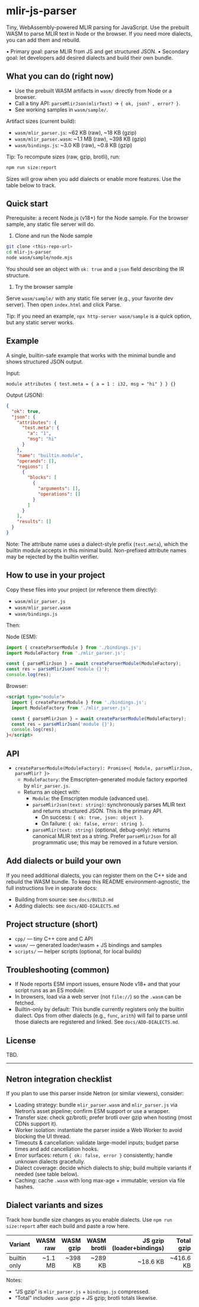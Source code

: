 # mlir-js-parser

Tiny, WebAssembly-powered MLIR parsing for JavaScript. Use the prebuilt WASM to parse MLIR text in Node or the browser. If you need more dialects, you can add them and rebuild.

• Primary goal: parse MLIR from JS and get structured JSON.
• Secondary goal: let developers add desired dialects and build their own bundle.

## What you can do (right now)

- Use the prebuilt WASM artifacts in `wasm/` directly from Node or a browser.
- Call a tiny API: `parseMlirJson(mlirText)` → `{ ok, json? , error? }`.
- See working samples in `wasm/sample/`.

Artifact sizes (current build):

- `wasm/mlir_parser.js`: ~62 KB (raw), ~18 KB (gzip)
- `wasm/mlir_parser.wasm`: ~1.1 MB (raw), ~398 KB (gzip)
- `wasm/bindings.js`: ~3.0 KB (raw), ~0.8 KB (gzip)

Tip: To recompute sizes (raw, gzip, brotli), run:

```bash
npm run size:report
```

Sizes will grow when you add dialects or enable more features. Use the table below to track.

## Quick start

Prerequisite: a recent Node.js (v18+) for the Node sample. For the browser sample, any static file server will do.

1. Clone and run the Node sample

```bash
git clone <this-repo-url>
cd mlir-js-parser
node wasm/sample/node.mjs
```

You should see an object with `ok: true` and a `json` field describing the IR structure.

1. Try the browser sample

Serve `wasm/sample/` with any static file server (e.g., your favorite dev server). Then open `index.html` and click Parse.

Tip: If you need an example, `npx http-server wasm/sample` is a quick option, but any static server works.

## Example

A single, builtin-safe example that works with the minimal bundle and shows structured JSON output.

Input:

```mlir
module attributes { test.meta = { a = 1 : i32, msg = "hi" } } {}
```

Output (JSON):

```json
{
  "ok": true,
  "json": {
    "attributes": {
      "test.meta": {
        "a": "1",
        "msg": "hi"
      }
    },
    "name": "builtin.module",
    "operands": [],
    "regions": [
      {
        "blocks": [
          {
            "arguments": [],
            "operations": []
          }
        ]
      }
    ],
    "results": []
  }
}
```

Note: The attribute name uses a dialect-style prefix (`test.meta`), which the builtin module accepts in this minimal build. Non-prefixed attribute names may be rejected by the builtin verifier.

## How to use in your project

Copy these files into your project (or reference them directly):

- `wasm/mlir_parser.js`
- `wasm/mlir_parser.wasm`
- `wasm/bindings.js`

Then:

Node (ESM):

```js
import { createParserModule } from './bindings.js';
import ModuleFactory from './mlir_parser.js';

const { parseMlirJson } = await createParserModule(ModuleFactory);
const res = parseMlirJson('module {}');
console.log(res);
```

Browser:

```html
<script type="module">
  import { createParserModule } from './bindings.js';
  import ModuleFactory from './mlir_parser.js';

  const { parseMlirJson } = await createParserModule(ModuleFactory);
  const res = parseMlirJson('module {}');
  console.log(res);
}</script>
```

## API

- `createParserModule(ModuleFactory): Promise<{ Module, parseMlirJson, parseMlir? }>`
  - `ModuleFactory`: the Emscripten-generated module factory exported by `mlir_parser.js`.
  - Returns an object with:
    - `Module`: the Emscripten module (advanced use).
    - `parseMlirJson(text: string)`: synchronously parses MLIR text and returns structured JSON. This is the primary API.
      - On success: `{ ok: true, json: object }`.
      - On failure: `{ ok: false, error: string }`.
    - `parseMlir(text: string)` (optional, debug-only): returns canonical MLIR text as a string. Prefer `parseMlirJson` for all programmatic use; this may be removed in a future version.

## Add dialects or build your own

If you need additional dialects, you can register them on the C++ side and rebuild the WASM bundle. To keep this README environment-agnostic, the full instructions live in separate docs:

- Building from source: see `docs/BUILD.md`
- Adding dialects: see `docs/ADD-DIALECTS.md`

## Project structure (short)

- `cpp/` — tiny C++ core and C API
- `wasm/` — generated loader/wasm + JS bindings and samples
- `scripts/` — helper scripts (optional, for local builds)

## Troubleshooting (common)

- If Node reports ESM import issues, ensure Node v18+ and that your script runs as an ES module.
- In browsers, load via a web server (not `file://`) so the `.wasm` can be fetched.
- Builtin-only by default: This bundle currently registers only the builtin dialect. Ops from other dialects (e.g., `func`, `arith`) will fail to parse until those dialects are registered and linked. See `docs/ADD-DIALECTS.md`.

## License

TBD.

---

## Netron integration checklist

If you plan to use this parser inside Netron (or similar viewers), consider:

- Loading strategy: bundle `mlir_parser.wasm` and `mlir_parser.js` via Netron’s asset pipeline; confirm ESM support or use a wrapper.
- Transfer size: check gz/brotli; prefer brotli over gzip when hosting (most CDNs support it).
- Worker isolation: instantiate the parser inside a Web Worker to avoid blocking the UI thread.
- Timeouts & cancellation: validate large-model inputs; budget parse times and add cancellation hooks.
- Error surfaces: return `{ ok: false, error }` consistently; handle unknown dialects gracefully.
- Dialect coverage: decide which dialects to ship; build multiple variants if needed (see table below).
- Caching: cache `.wasm` with long max-age + immutable; version via file hashes.

## Dialect variants and sizes

Track how bundle size changes as you enable dialects. Use `npm run size:report` after each build and paste a row here.

| Variant | WASM raw | WASM gzip | WASM brotli | JS gzip (loader+bindings) | Total gzip | Total brotli |
| --- | ---: | ---: | ---: | ---: | ---: | ---: |
| builtin only | ~1.1 MB | ~398 KB | ~289 KB | ~18.6 KB | ~416.6 KB | ~306 KB |

Notes:

- “JS gzip” is `mlir_parser.js` + `bindings.js` compressed.
- “Total” includes `.wasm` gzip + JS gzip; brotli totals likewise.
